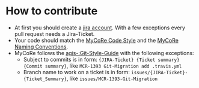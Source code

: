 # How to contribute

- At first you should create a [jira account](http://mycore.de/documentation/developer/jira.html). With a few exceptions every pull request needs a Jira-Ticket.
- Your code should match the [MyCoRe Code Style](http://mycore.de/documentation/developer/codestyle.html) and the [MyCoRe Naming Conventions](http://mycore.de/documentation/developer/conventions.html).
- MyCoRe follows the [agis-:Git-Style-Guide](https://github.com/agis-/git-style-guide) with the following exceptions:
  - Subject to commits is in form: `{JIRA-Ticket} {Ticket summary} {Commit summary}`, like `MCR-1393 Git-Migration add .travis.yml`
  - Branch name to work on a ticket is in form: `issues/{JIRA-Ticket}-{Ticket_Summary}`, like `issues/MCR-1393-Git-Migration`


